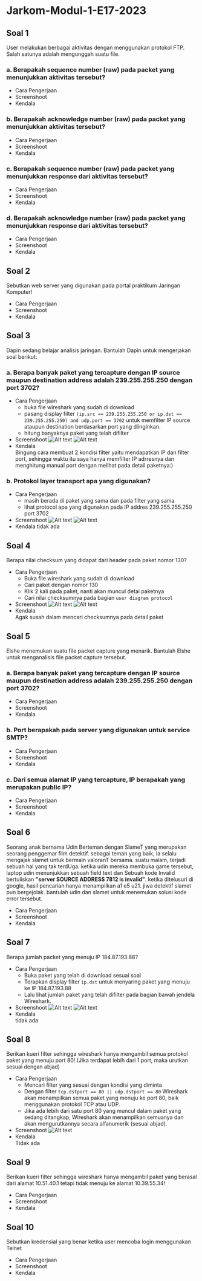 # Jarkom-Modul-1-E17-2023

## Soal 1
User melakukan berbagai aktivitas dengan menggunakan protokol FTP. Salah satunya adalah mengunggah suatu file.
### a. Berapakah sequence number (raw) pada packet yang menunjukkan aktivitas tersebut?
- Cara Pengerjaan
- Screenshoot 
- Kendala

### b. Berapakah acknowledge number (raw) pada packet yang menunjukkan aktivitas tersebut?
- Cara Pengerjaan
- Screenshoot 
- Kendala

### c. Berapakah sequence number (raw) pada packet yang menunjukkan response dari aktivitas tersebut?
- Cara Pengerjaan
- Screenshoot 
- Kendala

### d. Berapakah acknowledge number (raw) pada packet yang menunjukkan response dari aktivitas tersebut?
- Cara Pengerjaan
- Screenshoot 
- Kendala


## Soal 2
Sebutkan web server yang digunakan pada portal praktikum Jaringan Komputer!
- Cara Pengerjaan
- Screenshoot 
- Kendala


## Soal 3
Dapin sedang belajar analisis jaringan. Bantulah Dapin untuk mengerjakan soal berikut:
### a. Berapa banyak paket yang tercapture dengan IP source maupun destination address adalah 239.255.255.250 dengan port 3702?
- Cara Pengerjaan
    - buka file wireshark yang sudah di download
    - pasang display filter ```(ip.src == 239.255.255.250 or ip.dst == 239.255.255.250) and udp.port == 3702``` untuk memfilter IP source ataupun destination berdasarkan port yang diinginkan.
    - hitung banyaknya paket yang telah difilter
- Screenshoot
  ![Alt text](modul1_image/no3.png)
  ![Alt text](modul1_image/no3_ubuntu.png)
- Kendala
  </br>Bingung cara membuat 2 kondisi filter yaitu mendapatkan IP dan filter port, sehingga waktu itu saya hanya memfilter IP adrresnya dan menghitung manual port dengan melihat pada detail paketnya:)

### b. Protokol layer transport apa yang digunakan?
- Cara Pengerjaan
  - masih berada di paket yang sama dan pada filter yang sama
  - lihat protocol apa yang digunakan pada IP addres 239.255.255.250 port 3702
- Screenshoot
  ![Alt text](modul1_image/no3.png)
  ![Alt text](modul1_image/no3_ubuntu.png)
- Kendala
  </b>tidak ada


## Soal 4
Berapa nilai checksum yang didapat dari header pada paket nomor 130?
- Cara Pengerjaan
  - Buka file wireshark yang sudah di download
  - Cari paket dengan nomor 130
  - Klik 2 kali pada paket, nanti akan muncul detai paketnya
  - Cari nilai  checksumnya pada bagian ```user diagram protocol```
- Screenshoot
  ![Alt text](modul1_image/no4.png)
  ![Alt text](modul1_image/no4_ubuntu.png)
- Kendala
  </br>Agak susah dalam mencari checksumnya pada detail paket


## Soal 5
Elshe menemukan suatu file packet capture yang menarik. Bantulah Elshe untuk menganalisis file packet capture tersebut.
### a. Berapa banyak paket yang tercapture dengan IP source maupun destination address adalah 239.255.255.250 dengan port 3702?
- Cara Pengerjaan
- Screenshoot 
- Kendala

### b. Port berapakah pada server yang digunakan untuk service SMTP?
- Cara Pengerjaan
- Screenshoot 
- Kendala

### c. Dari semua alamat IP yang tercapture, IP berapakah yang merupakan public IP?
- Cara Pengerjaan
- Screenshoot 
- Kendala



## Soal 6
Seorang anak bernama Udin Berteman dengan SlameT yang merupakan seorang penggemar film detektif. sebagai teman yang baik, Ia selalu mengajak slamet untuk bermain valoranT bersama. suatu malam, terjadi sebuah hal yang tak terdUga. ketika udin mereka membuka game tersebut, laptop udin menunjukkan sebuah field text dan Sebuah kode Invalid bertuliskan **"server SOURCE ADDRESS 7812 is invalid"**. ketika ditelusuri di google, hasil pencarian hanya menampilkan a1 e5 u21. jiwa detektif slamet pun bergejolak. bantulah udin dan slamet untuk menemukan solusi kode error tersebut.
- Cara Pengerjaan
- Screenshoot 
- Kendala


## Soal 7
Berapa jumlah packet yang menuju IP 184.87.193.88?
- Cara Pengerjaan
  - Buka paket yang telah di download sesuai soal
  - Terapkan display filter ```ip.dst``` untuk menyaring paket yang menuju ke IP 184.87.193.88 
  - Lalu lihat jumlah paket yang telah difilter pada bagian bawah jendela Wireshark.
- Screenshoot
  ![Alt text](modul1_image/no7.png)
  ![Alt text](modul1_image/no7_ubuntu.png)
- Kendala
  </br>tidak ada

## Soal 8
Berikan kueri filter sehingga wireshark hanya mengambil semua protokol paket yang menuju port 80! (Jika terdapat lebih dari 1 port, maka urutkan sesuai dengan abjad)
- Cara Pengerjaan
  - Mencari filter yang sesuai dengan kondisi yang diminta
  - Dengan filter ```tcp.dstport == 80 || udp.dstport == 80``` Wireshark akan menampilkan semua paket yang menuju ke port 80, baik menggunakan protokol TCP atau UDP.
  - Jika ada lebih dari satu port 80 yang muncul dalam paket yang sedang ditangkap, Wireshark akan menampilkan semuanya dan akan mengurutkannya secara alfanumerik (sesuai abjad).
- Screenshoot
  ![Alt text](modul1_image/no8.png)
- Kendala
  </br>Tidak ada


## Soal 9
Berikan kueri filter sehingga wireshark hanya mengambil paket yang berasal dari alamat 10.51.40.1 tetapi tidak menuju ke alamat 10.39.55.34!
- Cara Pengerjaan
- Screenshoot 
- Kendala


## Soal 10
Sebutkan kredensial yang benar ketika user mencoba login menggunakan Telnet
- Cara Pengerjaan
- Screenshoot 
- Kendala
